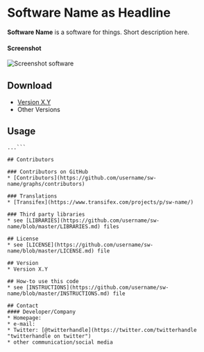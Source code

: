 Software Name as Headline
======
**Software Name** is a software for things. Short description here.

#### Screenshot
![Screenshot software](http://url/screenshot-software.png "screenshot software")

## Download
* [Version X.Y](https://github.com/username/sw-name/archive/master.zip)
* Other Versions

## Usage
```$ git clone https://github.com/username/software-project.git
...```

## Contributors

### Contributors on GitHub
* [Contributors](https://github.com/username/sw-name/graphs/contributors)

### Translations
* [Transifex](https://www.transifex.com/projects/p/sw-name/)

### Third party libraries
* see [LIBRARIES](https://github.com/username/sw-name/blob/master/LIBRARIES.md) files

## License 
* see [LICENSE](https://github.com/username/sw-name/blob/master/LICENSE.md) file

## Version 
* Version X.Y

## How-to use this code
* see [INSTRUCTIONS](https://github.com/username/sw-name/blob/master/INSTRUCTIONS.md) file

## Contact
#### Developer/Company
* Homepage: 
* e-mail: 
* Twitter: [@twitterhandle](https://twitter.com/twitterhandle "twitterhandle on twitter")
* other communication/social media
